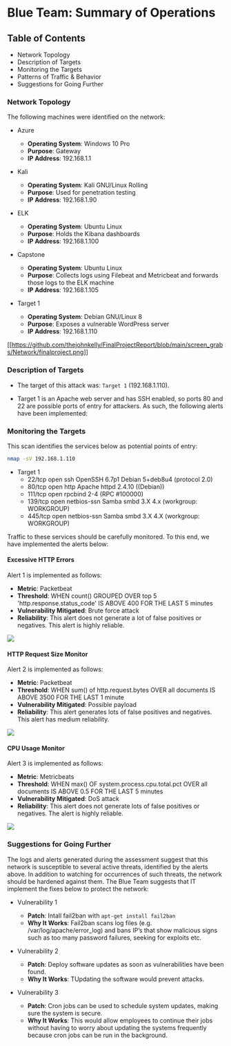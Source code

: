 # Blue Team: Summary of Operations

## Table of Contents
- Network Topology
- Description of Targets
- Monitoring the Targets
- Patterns of Traffic & Behavior
- Suggestions for Going Further

### Network Topology

The following machines were identified on the network:
- Azure
  - **Operating System**: Windows 10 Pro
  - **Purpose**: Gateway
  - **IP Address**: 192.168.1.1

- Kali
  - **Operating System**: Kali GNU/Linux Rolling
  - **Purpose**: Used for penetration testing
  - **IP Address**: 192.168.1.90

- ELK
  - **Operating System**: Ubuntu Linux
  - **Purpose**: Holds the Kibana dashboards
  - **IP Address**: 192.168.1.100

- Capstone
  - **Operating System**: Ubuntu Linux
  - **Purpose**: Collects logs using Filebeat and Metricbeat and forwards those logs to the ELK machine
  - **IP Address**: 192.168.1.105

- Target 1
  - **Operating System**: Debian GNU/Linux 8
  - **Purpose**: Exposes a vulnerable WordPress server
  - **IP Address**: 192.168.1.110

[[https://github.com/thejohnkelly/FinalProjectReport/blob/main/screen_grabs/Network/finalproject.png]]

### Description of Targets

- The target of this attack was: `Target 1` (192.168.1.110).

- Target 1 is an Apache web server and has SSH enabled, so ports 80 and 22 are possible ports of entry for attackers. As such, the following alerts have been implemented:

### Monitoring the Targets

This scan identifies the services below as potential points of entry: 
```bash
nmap -sV 192.168.1.110
```

  - Target 1
    - 22/tcp open ssh OpenSSH 6.7p1 Debian 5+deb8u4 (protocol 2.0)
    - 80/tcp open http Apache httpd 2.4.10 ((Debian))
    - 111/tcp open rpcbind 2-4 (RPC #100000)
    - 139/tcp open netbios-ssn Samba smbd 3.X 4.x (workgroup: WORKGROUP)
    - 445/tcp open netbios-ssn Samba smbd 3.X 4.X (workgroup: WORKGROUP)

Traffic to these services should be carefully monitored. To this end, we have implemented the alerts below:

#### **Excessive HTTP Errors**
Alert 1 is implemented as follows:
  - **Metric**: Packetbeat
  - **Threshold**: WHEN count() GROUPED OVER top 5 'http.response.status_code' IS ABOVE 400 FOR THE LAST 5 minutes
  - **Vulnerability Mitigated**: Brute force attack
  - **Reliability**: This alert does not generate a  lot of false positives or negatives. This alert is highly reliable.

<img src=/Volumes/Media_Drive/Cyber/FINAL_PROJECT/screen_grabs/Red-vs-Blue/watcher_003_HTTP-Request_size_Monitor.png>

#### **HTTP Request Size Monitor**
Alert 2 is implemented as follows:
  - **Metric**: Packetbeat
  - **Threshold**: WHEN sum() of http.request.bytes OVER all documents IS ABOVE 3500 FOR THE LAST 1 minute
  - **Vulnerability Mitigated**: Possible payload
  - **Reliability**: This alert generates lots of false positives and negatives. This alert has medium reliability.

<img src=/Volumes/Media_Drive/Cyber/FINAL_PROJECT/screen_grabs/Red-vs-Blue/watcher_005_Excessive-HTTP-Errors.png>

#### **CPU Usage Monitor**
Alert 3 is implemented as follows:
  - **Metric**: Metricbeats
  - **Threshold**: WHEN max() OF system.process.cpu.total.pct OVER all documents IS ABOVE 0.5 FOR THE LAST 5 minutes
  - **Vulnerability Mitigated**: DoS attack
  - **Reliability**: This alert does not  generate lots of false positives or negatives. The alert is highly reliable.

<img src=/Volumes/Media_Drive/Cyber/FINAL_PROJECT/screen_grabs/Red-vs-Blue/watcher_004_CPU-Usege-Monitor.png>

### Suggestions for Going Further

The logs and alerts generated during the assessment suggest that this network is susceptible to several active threats, identified by the alerts above. In addition to watching for occurrences of such threats, the network should be hardened against them. The Blue Team suggests that IT implement the fixes below to protect the network:

- Vulnerability 1
  - **Patch**: Intall fail2ban with `apt-get install fail2ban`
  - **Why It Works**: Fail2ban scans log files (e.g. /var/log/apache/error_log) and bans IP’s that show malicious signs such as too many password failures, seeking for exploits etc.

- Vulnerability 2
  - **Patch**: Deploy software updates as soon as vulnerabilities have been found.
  - **Why It Works**: TUpdating the software would prevent attacks.

- Vulnerability 3
  - **Patch**: Cron jobs can be used to schedule system updates, making sure the system is secure.
  - **Why It Works**: This would allow employees to continue their jobs without having to worry about updating the systems frequently because cron jobs can be run in the background.
